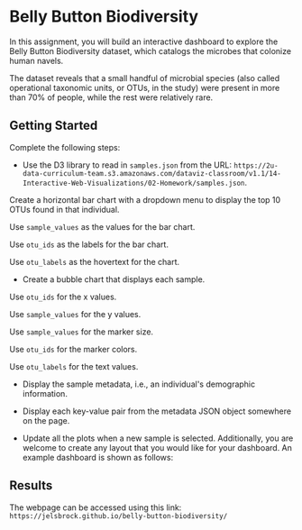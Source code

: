 # Belly Button Biodiversity
In this assignment, you will build an interactive dashboard to explore the Belly Button Biodiversity dataset, which catalogs the microbes that colonize human navels.

The dataset reveals that a small handful of microbial species (also called operational taxonomic units, or OTUs, in the study) were present in more than 70% of people, while the rest were relatively rare.

## Getting Started
Complete the following steps:

- Use the D3 library to read in ```samples.json``` from the URL: ```https://2u-data-curriculum-team.s3.amazonaws.com/dataviz-classroom/v1.1/14-Interactive-Web-Visualizations/02-Homework/samples.json```.

Create a horizontal bar chart with a dropdown menu to display the top 10 OTUs found in that individual.

Use ```sample_values``` as the values for the bar chart.

Use ```otu_ids``` as the labels for the bar chart.

Use ```otu_labels``` as the hovertext for the chart.


- Create a bubble chart that displays each sample.

Use ```otu_ids``` for the x values.

Use ```sample_values``` for the y values.

Use ```sample_values``` for the marker size.

Use ```otu_ids``` for the marker colors.

Use ```otu_labels``` for the text values.


- Display the sample metadata, i.e., an individual's demographic information.

- Display each key-value pair from the metadata JSON object somewhere on the page.


- Update all the plots when a new sample is selected. Additionally, you are welcome to create any layout that you would like for your dashboard. An example dashboard is shown as follows:

## Results
The webpage can be accessed using this link: ```https://jelsbrock.github.io/belly-button-biodiversity/```
